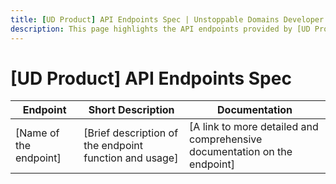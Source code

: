 ```yaml
---
title: [UD Product] API Endpoints Spec | Unstoppable Domains Developer Portal
description: This page highlights the API endpoints provided by [UD Product], gives a high-level description of their function and contains links to their respective documentation.
---
```


# [UD Product] API Endpoints Spec

| Endpoint | Short Description | Documentation |
| - | - | - |
| [Name of the endpoint] | [Brief description of the endpoint function and usage] | [A link to more detailed and comprehensive documentation on the endpoint] |
